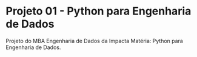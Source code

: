 # Projeto 01 - Python para Engenharia de Dados

Projeto do MBA Engenharia de Dados da Impacta
Matéria: Python para Engenharia de Dados.
